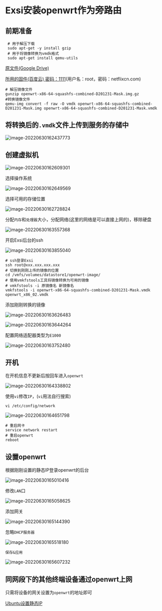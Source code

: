# Exsi安装openwrt作为旁路由

## 前期准备

```shell
 # 用于解压下载
 sudo apt-get -y install gzip
 # 用于将镜像转换为vmdk格式
 sudo apt-get install qemu-utils
```

[原文件(Google Drive)](https://drive.google.com/drive/folders/1o6tJA7aE_TkBRcQmEBlD1twObe0DKBSe)

[所用的固件(百度云) 密码：1111](https://pan.baidu.com/s/1xlCa-hSPp0-khh9q8S3CPg)(用户名：root，密码：netflixcn.com)

```shell
# 解压镜像文件
gunzip openwrt-x86-64-squashfs-combined-D201231-Mask.img.gz
#转换镜像文件
qemu-img convert -f raw -O vmdk openwrt-x86-64-squashfs-combined-D201231-Mask.img openwrt-x86-64-squashfs-combined-D201231-Mask.vmdk
```

## 将转换后的`.vmdk`文件上传到服务的存储中

![image-20220630162437773](https://raw.githubusercontent.com/simoonp/upgit_picture/main/2022/06/upgit_20220630_1656577478.png)

## 创建虚拟机

![image-20220630162609301](https://raw.githubusercontent.com/simoonp/upgit_picture/main/2022/06/upgit_20220630_1656577569.png)

选择操作系统

![image-20220630162649569](https://raw.githubusercontent.com/simoonp/upgit_picture/main/2022/06/upgit_20220630_1656577609.png)

选择可用的存储位置

![image-20220630162728824](https://raw.githubusercontent.com/simoonp/upgit_picture/main/2022/06/upgit_20220630_1656577648.png)

分配`内存`和`处理器`大小，分配网络(这里的网络是可以直接上网的)，移除硬盘

![image-20220630163557368](https://raw.githubusercontent.com/simoonp/upgit_picture/main/2022/06/upgit_20220630_1656578157.png)

开启Exsi后台的ssh

![image-20220630163855040](https://raw.githubusercontent.com/simoonp/upgit_picture/main/2022/06/upgit_20220630_1656578335.png)

```shell
# ssh登录Exsi
ssh root@xxx.xxx.xxx.xxx
# 切换到刚刚上传的镜像的位置
cd /vmfs/volumes/datastore1/openwrt-image/
# 使用vmkfstools工具将镜像转换为可用的镜像
# vmkfstools -i 原镜像名 新镜像名
vmkfstools -i openwrt-x86-64-squashfs-combined-D201231-Mask.vmdk openwrt_x86_02.vmdk
```

添加刚刚转换的镜像

![image-20220630163626483](https://raw.githubusercontent.com/simoonp/upgit_picture/main/2022/06/upgit_20220630_1656578186.png)

![image-20220630163644264](C:\Users\MOON\AppData\Roaming\Typora\typora-user-images\image-20220630163644264.png)

配置网络适配器类型为`E1000`

![image-20220630163752480](https://raw.githubusercontent.com/simoonp/upgit_picture/main/2022/06/upgit_20220630_1656578272.png)



## 开机

在开机信息不更新后按回车进入`openwrt`

![image-20220630164338802](https://raw.githubusercontent.com/simoonp/upgit_picture/main/2022/06/upgit_20220630_1656578618.png)

使用`vi`修改`IP`，(`vi`用法自行搜索)

```shell
vi /etc/config/network
```

![image-20220630164651798](https://raw.githubusercontent.com/simoonp/upgit_picture/main/2022/06/upgit_20220630_1656578811.png)

```shell
# 重启网卡
service network restart
# 重启openwrt
reboot
```

## 设置openwrt

根据刚刚设置的静态IP登录openwrt的后台

![image-20220630165010416](https://raw.githubusercontent.com/simoonp/upgit_picture/main/2022/06/upgit_20220630_1656579010.png)

修改`LAN`口

![image-20220630165058625](https://raw.githubusercontent.com/simoonp/upgit_picture/main/2022/06/upgit_20220630_1656579058.png)

添加网关

![image-20220630165144390](https://raw.githubusercontent.com/simoonp/upgit_picture/main/2022/06/upgit_20220630_1656579104.png)

忽略`DHCP服务器`

![image-20220630165518180](https://raw.githubusercontent.com/simoonp/upgit_picture/main/2022/06/upgit_20220630_1656580567.png)

`保存&应用`

![image-20220630165607232](https://raw.githubusercontent.com/simoonp/upgit_picture/main/2022/06/upgit_20220630_1656579367.png)

## 同网段下的其他终端设备通过openwrt上网

只需将设备的网关设置为`openwrt`的地址即可

[Ubuntu设置静态IP](https://blog.csdn.net/u014454538/article/details/88646689)

